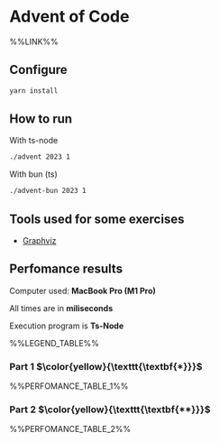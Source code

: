 # Advent of Code

%%LINK%%

## Configure

```sh
yarn install
```

## How to run

With ts-node

```sh
./advent 2023 1
```

With bun (ts)

```sh
./advent-bun 2023 1
```

## Tools used for some exercises

* [Graphviz](https://graphviz.org)

## Perfomance results

Computer used: **MacBook Pro (M1 Pro)**

All times are in **miliseconds**

Execution program is **Ts-Node**

%%LEGEND_TABLE%%

### Part 1 $\color{yellow}{\texttt{\textbf{*}}}$

%%PERFOMANCE_TABLE_1%%

### Part 2 $\color{yellow}{\texttt{\textbf{**}}}$

%%PERFOMANCE_TABLE_2%%